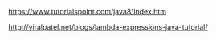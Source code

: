 https://www.tutorialspoint.com/java8/index.htm

http://viralpatel.net/blogs/lambda-expressions-java-tutorial/


